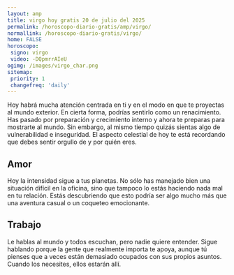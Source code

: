 ```yaml
---
layout: amp
title: virgo hoy gratis 20 de julio del 2025 
permalink: /horoscopo-diario-gratis/amp/virgo/
normallink: /horoscopo-diario-gratis/virgo/
home: FALSE
horoscopo:
 signo: virgo
 video: -DQpmrrAIeU
ogimg: /images/virgo_char.png
sitemap:
 priority: 1
 changefreq: 'daily'
---
```



Hoy habrá mucha atención centrada en ti y en el modo en que te proyectas al mundo exterior. En cierta forma, podrías sentirlo como un renacimiento. Has pasado por preparación y crecimiento interno y ahora te preparas para mostrarte al mundo. Sin embargo, al mismo tiempo quizás sientas algo de vulnerabilidad e inseguridad. El aspecto celestial de hoy te está recordando que debes sentir orgullo de y por quién eres.

## Amor

Hoy la intensidad sigue a tus planetas. No sólo has manejado bien una situación difícil en la oficina, sino que tampoco lo estás haciendo nada mal en tu relación. Estás descubriendo que esto podría ser algo mucho más que una aventura casual o un coqueteo emocionante.

## Trabajo

Le hablas al mundo y todos escuchan, pero nadie quiere entender. Sigue hablando porque la gente que realmente importa te apoya, aunque tú pienses que a veces están demasiado ocupados con sus propios asuntos. Cuando los necesites, ellos estarán allí.